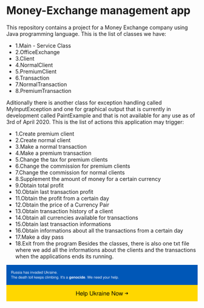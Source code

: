 # Money-Exchange management app

This repository contains a project for a Money Exchange company using Java programming language.
This is the list of classes we have:
- 1.Main - Service Class
- 2.OfficeExchange
- 3.Client
- 4.NormalClient
- 5.PremiumClient
- 6.Transaction
- 7.NormalTransaction
- 8.PremiumTransaction

Aditionally there is another class for exception handling called MyInputException and one for graphical output that is currently in development called PaintExample and that is not available for any use as of 3rd of April 2020.
This is the list of actions this application may trigger:
- 1.Create premium client
- 2.Create normal client
- 3.Make a normal transaction
- 4.Make a premium transaction
- 5.Change the tax for premium clients
- 6.Change the commission for premium clients
- 7.Change the commission for normal clients
- 8.Supplement the amount of money for a certain currency
- 9.Obtain total profit
- 10.Obtain last transaction profit
- 11.Obtain the profit from a certain day
- 12.Obtain the price of a Currency Pair
- 13.Obtain transaction history of a client
- 14.Obtain all currencies available for transactions
- 15.Obtain last transaction informations
- 16.Obtain informations about all the transactions from a certain day
- 17.Make a day pass
- 18.Exit from the program
Besides the classes, there is also one txt file where we add all the informations about the clients and the transactions when the applications ends its running.

[![Stand With Ukraine](https://raw.githubusercontent.com/vshymanskyy/StandWithUkraine/main/banner2-direct.svg)](https://stand-with-ukraine.pp.ua)
